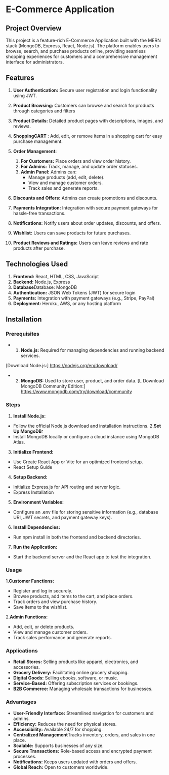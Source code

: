 # E-Commerce Application
## Project Overview
This project is a feature-rich E-Commerce Application built with the MERN stack (MongoDB, Express, React, Node.js). The platform enables users to browse, search, and purchase products online, providing seamless shopping experiences for customers and a comprehensive management interface for administrators.
## Features
 1. **User Authentication:** Secure user registration and login functionality using JWT.
2. **Product Browsing:** Customers can browse and search for products through categories and filters

3.  **Product Details:** Detailed product pages with descriptions, images, and reviews.
  4. **ShoppingCART**  : Add, edit, or remove items in a shopping cart for easy purchase management.
  
 5. **Order Management:**
   
     1. **For Customers:** Place orders and view order history.
     2.  **For Admins:** Track, manage, and update order statuses.
     3.  **Admin Panel:** Admins can:
         - Manage products (add, edit, delete).
         - View and manage customer orders.
         - Track sales and generate reports.
   
 6. **Discounts and Offers:**  Admins can create promotions and discounts.
 7.   **Payments Integration:** Integration with secure payment gateways for hassle-free transactions.
 8.  **Notifications:**  Notify users about order updates, discounts, and offers.
 9. **Wishlist:**    Users can save products for future purchases.
 10.  **Product Reviews and Ratings:** Users can leave reviews and rate products after purchase.

  

## Technologies Used
1. **Frontend:** React, HTML, CSS, JavaScript 
2. **Backend:** Node.js, Express
3. **Database**Database: MongoDB
4. **Authentication:** JSON Web Tokens (JWT) for secure login
5. **Payments:** Integration with payment gateways (e.g., Stripe, PayPal)
6. **Deployment:** Heroku, AWS, or any hosting platform

  


## Installation
### Prerequisites

- 1. **Node.js:**  Required for managing dependencies and running backend services.

[Download Node.js:] https://nodejs.org/en/download/

- 2.  **MongoDB:** Used to store user, product, and order data.
 [L
Download MongoDB Community Edition:]
https://www.mongodb.com/try/download/community
### Steps
 1. **Install Node.js:** 
- Follow the official Node.js download and installation instructions.
 2.**Set Up MongoDB:**
- Install MongoDB locally or configure a cloud instance using MongoDB Atlas.
 3. **Initialize Frontend:**
- Use Create React App or Vite for an optimized frontend setup.
- React Setup Guide
 4. **Setup Backend:**
  - Initialize Express.js for API routing and server logic.
  - Express Installation
 
 5. **Environment Variables:**
  - Configure an .env file for storing sensitive information (e.g., database URI, JWT secrets, and payment gateway keys).
 6. **Install Dependencies:**
- Run npm install in both the frontend and backend directories.
 7. **Run the Application:**
- Start the backend server and the React app to test the integration.
  


### Usage
1.**Customer Functions:**
- Register and log in securely.
- Browse products, add items to the cart, and place orders.
- Track orders and view purchase history.
- Save items to the wishlist.

2.**Admin Functions:**

- Add, edit, or delete products.
- View and manage customer orders.
- Track sales performance and generate reports.

### Applications
-  **Retail Stores:** Selling products like apparel, electronics, and accessories.
-  **Grocery Delivery:** Facilitating online grocery shopping.
-  **Digital Goods:** Selling ebooks, software, or music.
-  **Service-Based:** Offering subscription services or bookings.
-  **B2B Commerce:** Managing wholesale transactions for businesses.
   
### Advantages
- **User-Friendly Interface:** Streamlined navigation for customers and admins.
- **Efficiency:** Reduces the need for physical stores.
- **Accessibility:** Available 24/7 for shopping.
- **Centralized Management**Tracks inventory, orders, and sales in one place.
- **Scalable:** Supports businesses of any size.
- **Secure Transactions:** Role-based access and encrypted payment processes.
- **Notifications:** Keeps users updated with orders and offers.
- **Global Reach:** Open to customers worldwide.

